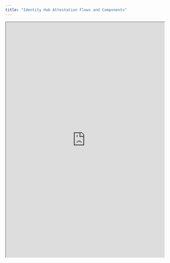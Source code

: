 ```yaml
---
title: "Identity Hub Attestation Flows and Components"
---
```



<iframe height="750" width="100%" src="https://ewelton.github.io/ktest/wiki.html#Identity%20Hub%20Attestation%20Flows%20and%20Components"></iframe>
